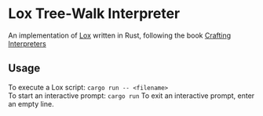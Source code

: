 # Lox Tree-Walk Interpreter
An implementation of [Lox](https://craftinginterpreters.com/the-lox-language.html) written in Rust, following the book [Crafting Interpreters](https://craftinginterpreters.com/)

## Usage
To execute a Lox script: `cargo run -- <filename>`<br/>
To start an interactive prompt: `cargo run` To exit an interactive prompt, enter an empty line.
